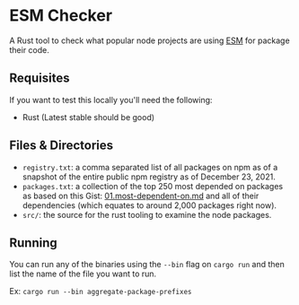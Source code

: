 # ESM Checker

A Rust tool to check what popular node projects are using [ESM](https://nodejs.org/api/esm.html) for package their code.

## Requisites

If you want to test this locally you'll need the following:

- Rust (Latest stable should be good)

## Files & Directories

- `registry.txt`: a comma separated list of all packages on npm as of a snapshot of the entire public npm registry as of December 23, 2021.
- `packages.txt`: a collection of the top 250 most depended on packages as based on this Gist: [01.most-dependent-on.md](https://gist.github.com/anvaka/8e8fa57c7ee1350e3491#file-01-most-dependent-upon-md) and all of their dependencies (which equates to around 2,000 packages right now).
- `src/`: the source for the rust tooling to examine the node packages.

## Running

You can run any of the binaries using the `--bin` flag on `cargo run` and then list the name of the file you want to run.

Ex: `cargo run --bin aggregate-package-prefixes`
